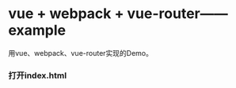 vue + webpack + vue-router——example
==========

用vue、webpack、vue-router实现的Demo。



### 打开index.html
